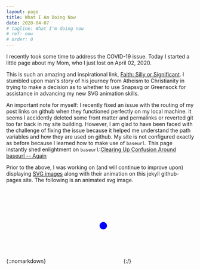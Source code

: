 ```yaml
---
layout: page
title: What I Am Doing Now
date: 2020-04-07
# tagline: What I'm doing now
# ref: now
# order: 0
---
```


I recently took some time to address the COVID-19 issue. Today I started a little page about my Mom, who I just lost on April 02, 2020.

This is such an amazing and inspirational link, [Faith: Silly or Significant](https://greensock.com/faith/). I stumbled upon man's story of his journey from Atheism to Christianity in trying to make a decision as to whether to use Snapsvg or Greensock for assistance in advancing my new SVG animation skills.

An important note for myself: I recently fixed an issue with the routing of my post links on github when they functioned perfectly on my local machine. It seems I accidently deleted some front matter and permalinks or reverted git too far back in my site building. However, I am glad to have been faced with the challenge of fixing the issue because it helped me understand the path variables and how they are used on github. My site is not configured exactly as before because I learned how to make use of ```baseurl```. This page instantly shed enlightment on ```baseurl```:[Clearing Up Confusion Around baseurl -- Again](https://byparker.com/blog/2014/clearing-up-confusion-around-baseurl/)

Prior to the above, I was working on (and will continue to improve upon) displaying [SVG images](/My-1st-SVG-Animations) along with their animation on this jekyll github-pages site. The following is an animated svg image.

{::nomarkdown}
<svg width="200" height=200>
    <circle id="circle-fade" cx="150" cy="100" r="10" fill="blue"/>
</svg>
{:/}
